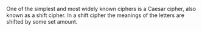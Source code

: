 One of the simplest and most widely known ciphers is a Caesar cipher, also known as a shift cipher. In a shift cipher the meanings of the letters are shifted by some set amount.
